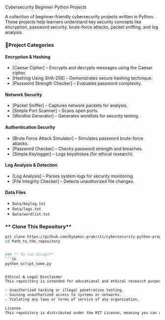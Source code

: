 Cybersecurity Beginner Python Projects  

A collection of beginner-friendly cybersecurity projects written in Python. These projects help learners understand key security concepts like encryption, password security, brute-force attacks, packet sniffing, and log analysis.


### 📂Project Categories
####  **Encryption & Hashing**
- [Caesar Cipher] – Encrypts and decrypts messages using the Caesar cipher.
- [Hashing Using SHA-256] – Demonstrates secure hashing technique.
- [Password Strength Checker] – Evaluates password complexity.

####  **Network Security**
- [Packet Sniffer] – Captures network packets for analysis.
- [Simple Port Scanner] – Scans open ports.
- [Wordlist Generator] – Generates wordlists for security testing.

####  **Authentication Security**
- [Brute Force Attack Simulator] – Simulates password brute-force attacks.
- [Password Checker] – Checks password strength and breaches.
- [Simple Keylogger] – Logs keystrokes (for ethical research).

####  **Log Analysis & Detection**
- [Log Analysis] – Parses system logs for security monitoring.
- [File Integrity Checker] – Detects unauthorized file changes.

####  **Data Files**
- `Data/keylog.txt`
- `Data/logs.txt`
- `Data/wordlist.txt`


### ** Clone This Repository**
```sh
git clone https://github.com/Dynamic-prakriti/cybersecurity-python-programs.git
cd Path_to_the_repository


### ** To run script**
```sh
python script_name.py


Ethical & Legal Disclaimer
This repository is intended for educational and ethical research purposes only. The projects in this repository should never be used for:

- Unauthorized hacking or illegal penetration testing.
- Gaining unauthorized access to systems or networks.
- Violating any laws or terms of service of any organization.

License
This repository is distributed under the MIT License, meaning you can use, modify, and distribute the code for ethical purposes only.
